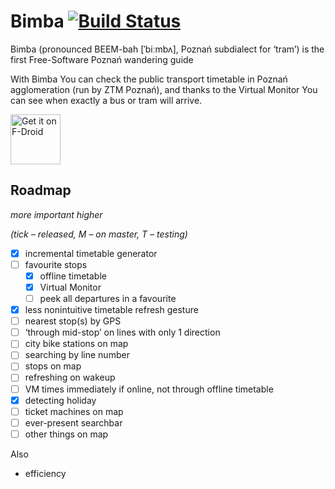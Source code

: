 # Bimba [![Build Status](https://travis-ci.org/apiote/Bimba.svg?branch=master)](https://travis-ci.org/apiote/Bimba)
Bimba (pronounced BEEM-bah [ˈbiːmbʌ], Poznań subdialect for ‘tram’) is the first Free-Software Poznań wandering guide

With Bimba You can check the public transport timetable in Poznań agglomeration (run by ZTM Poznań), and thanks to the Virtual Monitor You can see when exactly a bus or tram will arrive.

<a href="https://f-droid.org/packages/ml.adamsprogs.bimba/" target="_blank">
<img src="https://f-droid.org/badge/get-it-on.png" alt="Get it on F-Droid" height="80"/></a>

## Roadmap

*more important higher*

*(tick – released, M – on master, T – testing)*

* [x] incremental timetable generator
* [ ] favourite stops
    * [x] offline timetable
    * [x] Virtual Monitor
    * [ ] peek all departures in a favourite
* [x] less nonintuitive timetable refresh gesture
* [ ] nearest stop(s) by GPS
* [ ] ‘through mid-stop’ on lines with only 1 direction
* [ ] city bike stations on map
* [ ] searching by line number
* [ ] stops on map
* [ ] refreshing on wakeup
* [ ] VM times immediately if online, not through offline timetable
* [x] detecting holiday
* [ ] ticket machines on map
* [ ] ever-present searchbar
* [ ] other things on map

Also
* efficiency

